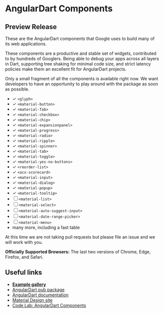 # AngularDart Components 
## Preview Release 
 
These are the AngularDart components that Google uses to build many of its web 
applications. 
 
These components are a productive and stable set of widgets, contributed to by 
hundreds of Googlers. Being able to debug your apps across all layers in Dart, 
supporting tree shaking for minimal code size, and strict latency policies make 
them an excellent fit for AngularDart projects. 

Only a small fragment of all the components is available right now. We want 
developers to have an opportunity to play around with the package as soon as 
possible.

* ✓ `<glyph>`
* ✓ `<material-button>`
* ✓ `<material-fab>`
* ✓ `<material-checkbox>`
* ✓ `<material-chip>`
* ✓ `<material-expansionpanel>`
* ✓ `<material-progress>`
* ✓ `<material-radio>`
* ✓ `<material-ripple>`
* ✓ `<material-spinner>`
* ✓ `<material-tab>`
* ✓ `<material-toggle>`
* ✓ `<material-yes-no-buttons>`
* ✓ `<reorder-list>`
* ✓ `<acx-scorecard>`
* ✓ `<material-input>`
* ✓ `<material-dialog>`
* ✓ `<material-popup>` 
* ✓ `<material-tooltip>` 
* ☐ `<material-list>` 
* ☐ `<material-select>` 
* ☐ `<material-auto-suggest-input>` 
* ☐ `<material-date-range-picker>`
* ☐ `<material-menu>`
* many more, including a fast table

At this time we are not taking pull requests but please file an issue and we will 
work with you.

**Officially Supported Browsers:** The last two versions of Chrome, Edge, Firefox, and Safari.

## Useful links

* **[Example gallery](https://dart-lang.github.io/angular2_components_example/)**
* [AngularDart pub package](https://pub.dartlang.org/packages/angular2)
* [AngularDart documentation](https://angulardart.org/)
* [Material Design site](https://material.google.com/)
* [Code Lab: AngularDart Components](https://webdev.dartlang.org/codelabs/angular2_components)

